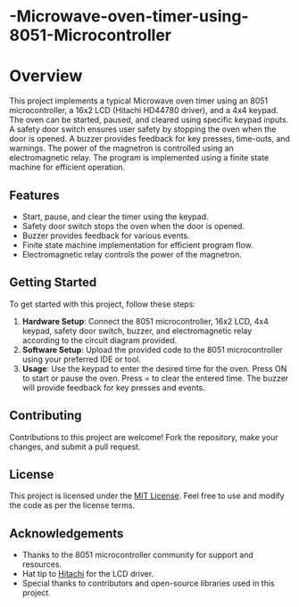 # -Microwave-oven-timer-using-8051-Microcontroller



# Overview

This project implements a typical Microwave oven timer using an 8051 microcontroller, a 16x2 LCD (Hitachi HD44780 driver), and a 4x4 keypad. The oven can be started, paused, and cleared using specific keypad inputs. A safety door switch ensures user safety by stopping the oven when the door is opened. A buzzer provides feedback for key presses, time-outs, and warnings. The power of the magnetron is controlled using an electromagnetic relay. The program is implemented using a finite state machine for efficient operation.

## Features

- Start, pause, and clear the timer using the keypad.
- Safety door switch stops the oven when the door is opened.
- Buzzer provides feedback for various events.
- Finite state machine implementation for efficient program flow.
- Electromagnetic relay controls the power of the magnetron.

## Getting Started

To get started with this project, follow these steps:

1. **Hardware Setup**: Connect the 8051 microcontroller, 16x2 LCD, 4x4 keypad, safety door switch, buzzer, and electromagnetic relay according to the circuit diagram provided.
2. **Software Setup**: Upload the provided code to the 8051 microcontroller using your preferred IDE or tool.
3. **Usage**: Use the keypad to enter the desired time for the oven. Press ON to start or pause the oven. Press = to clear the entered time. The buzzer will provide feedback for key presses and events.


## Contributing

Contributions to this project are welcome! Fork the repository, make your changes, and submit a pull request.

## License

This project is licensed under the [MIT License](LICENSE). Feel free to use and modify the code as per the license terms.

## Acknowledgements

- Thanks to the 8051 microcontroller community for support and resources.
- Hat tip to [Hitachi](https://www.hitachi.com) for the LCD driver.
- Special thanks to contributors and open-source libraries used in this project.

